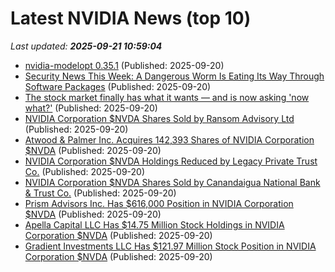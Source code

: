 # Latest NVIDIA News (top 10)
_Last updated: **2025-09-21 10:59:04**_

- [nvidia-modelopt 0.35.1](https://pypi.org/project/nvidia-modelopt/0.35.1/) (Published: 2025-09-20)
- [Security News This Week: A Dangerous Worm Is Eating Its Way Through Software Packages](https://www.wired.com/story/a-dangerous-worm-is-eating-its-way-through-software-packages/) (Published: 2025-09-20)
- [The stock market finally has what it wants — and is now asking 'now what?'](https://finance.yahoo.com/news/the-stock-market-finally-has-what-it-wants--and-is-now-asking-now-what-100005498.html) (Published: 2025-09-20)
- [NVIDIA Corporation $NVDA Shares Sold by Ransom Advisory Ltd](https://www.etfdailynews.com/2025/09/20/nvidia-corporation-nvda-shares-sold-by-ransom-advisory-ltd/) (Published: 2025-09-20)
- [Atwood & Palmer Inc. Acquires 142,393 Shares of NVIDIA Corporation $NVDA](https://www.etfdailynews.com/2025/09/20/atwood-palmer-inc-acquires-142393-shares-of-nvidia-corporation-nvda/) (Published: 2025-09-20)
- [NVIDIA Corporation $NVDA Holdings Reduced by Legacy Private Trust Co.](https://www.etfdailynews.com/2025/09/20/nvidia-corporation-nvda-holdings-reduced-by-legacy-private-trust-co/) (Published: 2025-09-20)
- [NVIDIA Corporation $NVDA Shares Sold by Canandaigua National Bank & Trust Co.](https://www.etfdailynews.com/2025/09/20/nvidia-corporation-nvda-shares-sold-by-canandaigua-national-bank-trust-co/) (Published: 2025-09-20)
- [Prism Advisors Inc. Has $616,000 Position in NVIDIA Corporation $NVDA](https://www.etfdailynews.com/2025/09/20/prism-advisors-inc-has-616000-position-in-nvidia-corporation-nvda/) (Published: 2025-09-20)
- [Apella Capital LLC Has $14.75 Million Stock Holdings in NVIDIA Corporation $NVDA](https://www.etfdailynews.com/2025/09/20/apella-capital-llc-has-14-75-million-stock-holdings-in-nvidia-corporation-nvda/) (Published: 2025-09-20)
- [Gradient Investments LLC Has $121.97 Million Stock Position in NVIDIA Corporation $NVDA](https://www.etfdailynews.com/2025/09/20/gradient-investments-llc-has-121-97-million-stock-position-in-nvidia-corporation-nvda/) (Published: 2025-09-20)
